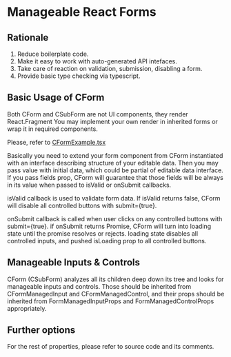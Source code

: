 # Manageable React Forms

## Rationale
1. Reduce boilerplate code.
2. Make it easy to work with auto-generated API intefaces.
3. Take care of reaction on validation, submission, disabling a form.
4. Provide basic type checking via typescript.

## Basic Usage of CForm
Both CForm and CSubForm are not UI components, they render React.Fragment
You may implement your own render in inherited forms or wrap it in required components.

Please, refer to [CFormExample.tsx](./src/example/CFormExample.tsx)

Basically you need to extend your form component from CForm instantiated with an interface describing structure of your editable data.
Then you may pass value with initial data, which could be partial of editable data interface.
If you pass fields prop, CForm will guarantee that those fields will be always in its value
when passed to isValid or onSubmit callbacks.

isValid callback is used to validate form data. If isValid returns false,
CForm will disable all controlled buttons with submit={true}.

onSubmit callback is called when user clicks on any controlled buttons with submit={true}.
if onSubmit returns Promise, CForm will turn into loading state until the promise resolves or rejects.
loading state disables all controlled inputs, and pushed isLoading prop to all controlled buttons.


## Manageable Inputs & Controls

CForm (CSubForm) analyzes all its children deep down its tree and looks for manageable inputs and controls.
Those should be inherited from CFormManagedInput and CFormManagedControl, and their props should be inherited from
FormManagedInputProps and FormManagedControlProps appropriately.


## Further options
For the rest of properties, please refer to source code and its comments.


